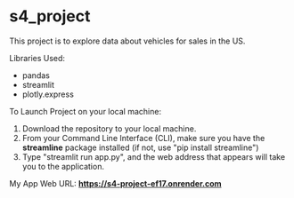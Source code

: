 # s4_project

This project is to explore data about vehicles for sales in the US.

Libraries Used:
* pandas
* streamlit
* plotly.express

To Launch Project on your local machine:
1. Download the repository to your local machine.
2. From your Command Line Interface (CLI), make sure you have the **streamline** package installed (if not, use "pip install streamline")
3. Type "streamlit run app.py", and the web address that appears will take you to the application.

My App Web URL: **https://s4-project-ef17.onrender.com**